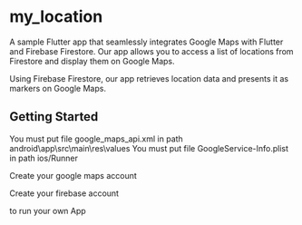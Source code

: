 # my_location

A sample Flutter app that seamlessly integrates Google Maps with Flutter and Firebase 
Firestore. Our app allows you to access a list of locations from Firestore and display them
on Google Maps.

Using Firebase Firestore, our app retrieves location data and presents it as markers on Google Maps.

## Getting Started

You must put file google_maps_api.xml in path android\app\src\main\res\values
You must put file GoogleService-Info.plist in path ios/Runner

Create your google maps account 

Create your firebase account

to run your own App